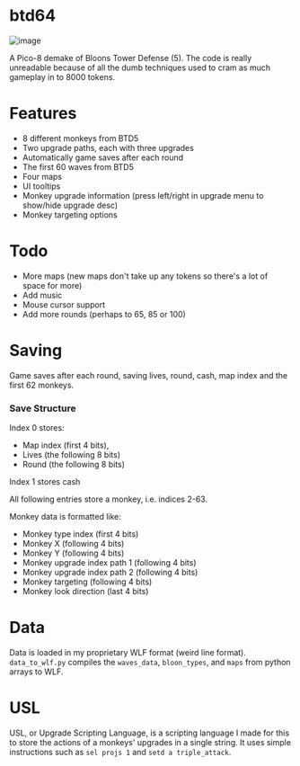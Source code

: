 # btd64

![image](https://github.com/user-attachments/assets/94e71171-8fef-4a14-ad83-da31fee5db06)

A Pico-8 demake of Bloons Tower Defense (5).
The code is really unreadable because of all the dumb techniques used to cram as much gameplay in to 8000 tokens.

# Features

- 8 different monkeys from BTD5
- Two upgrade paths, each with three upgrades
- Automatically game saves after each round
- The first 60 waves from BTD5
- Four maps
- UI tooltips
- Monkey upgrade information (press left/right in upgrade menu to show/hide upgrade desc)
- Monkey targeting options

# Todo

- More maps (new maps don't take up any tokens so there's a lot of space for more)
- Add music
- Mouse cursor support
- Add more rounds (perhaps to 65, 85 or 100)

# Saving

Game saves after each round, saving lives, round, cash, map index and the first 62 monkeys.

### Save Structure

Index 0 stores:

- Map index (first 4 bits),
- Lives (the following 8 bits)
- Round (the following 8 bits)

Index 1 stores cash

All following entries store a monkey, i.e. indices 2-63.

Monkey data is formatted like:

- Monkey type index (first 4 bits)
- Monkey X (following 4 bits)
- Monkey Y (following 4 bits)
- Monkey upgrade index path 1 (following 4 bits)
- Monkey upgrade index path 2 (following 4 bits)
- Monkey targeting (following 4 bits)
- Monkey look direction (last 4 bits)

# Data

Data is loaded in my proprietary WLF format (weird line format). `data_to_wlf.py` compiles the `waves_data`, `bloon_types`, and `maps` from python arrays to WLF.

# USL

USL, or Upgrade Scripting Language, is a scripting language I made for this to store the actions of a monkeys' upgrades in a single string. It uses simple instructions such as `sel projs 1` and `setd a triple_attack`.
